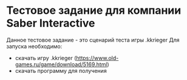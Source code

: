 # Тестовое задание для компании Saber Interactive

Данное тестовое задание - это сценарий теста игры .kkrieger
Для запуска необходимо:
- скачать игру .kkrieger (https://www.old-games.ru/game/download/5169.html)
- скачать программу для получения
